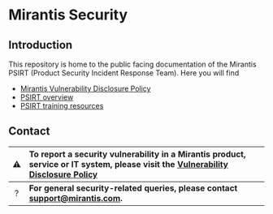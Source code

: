 # Mirantis Security

## Introduction

This repository is home to the public facing documentation of the Mirantis PSIRT (Product Security Incident Response Team). Here you will find

* [Mirantis Vulnerability Disclosure Policy](vulnerability-disclosure-policy.md)
* [PSIRT overview](/psirt/overview.md)
* [PSIRT training resources](/psirt/training.md)


## Contact

| ⚠  | **To report a security vulnerability in a Mirantis product, service or IT system, please visit the [Vulnerability Disclosure Policy](vulnerability-disclosure-policy.md)** |
| :---: | :--- |
| ?  | **For general security-related queries, please contact support@mirantis.com.** |







